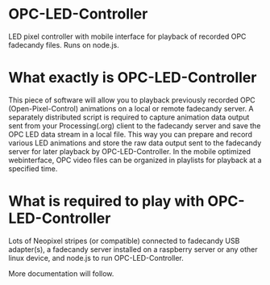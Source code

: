 # OPC-LED-Controller
LED pixel controller with mobile interface for playback of recorded OPC fadecandy files. Runs on node.js.

# What exactly is OPC-LED-Controller
This piece of software will allow you to playback previously recorded OPC (Open-Pixel-Control) animations on a local or remote fadecandy server. A separately distributed script is required to capture animation data output sent from your Processing(.org) client to the fadecandy server and save the OPC LED data stream in a local file. This way you can prepare and record various LED animations and store the raw data output sent to the fadecandy server for later playback by OPC-LED-Controller.
In the mobile optimized webinterface, OPC video files can be organized in playlists for playback at a specified time.

# What is required to play with OPC-LED-Controller

Lots of Neopixel stripes (or compatible) connected to fadecandy USB adapter(s), a fadecandy server installed on a raspberry server or any other linux device, and node.js to run OPC-LED-Controller. 

More documentation will follow. 

[YouTube video of the LED panel]:https://www.youtube.com/watch?v=C-R0qOiEBWI


